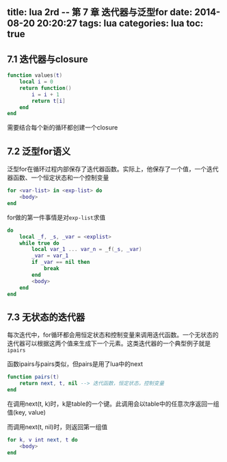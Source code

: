 title: lua 2rd -- 第 7 章 迭代器与泛型for
date: 2014-08-20 20:20:27
tags: lua
categories: lua
toc: true
---

## 7\.1 迭代器与closure

```lua
function values(t)
    local i = 0
    return function()
        i = i + 1
        return t[i]
    end
end
```

需要结合每个新的循环都创建一个closure

## 7\.2 泛型for语义

泛型for在循环过程内部保存了迭代器函数。实际上，他保存了一个值，一个迭代器函数、一个恒定状态和一个控制变量

```lua
for <var-list> in <exp-list> do
    <body>
end
```

for做的第一件事情是对`exp-list`求值

```lua
do
    local _f, _s, _var = <explist>
    while true do
        local var_1 ... var_n = _f(_s, _var)
        _var = var_1
        if _var == nil then
            break
        end
        <body>
    end
end
```

## 7\.3 无状态的迭代器

每次迭代中，for循环都会用恒定状态和控制变量来调用迭代函数。一个无状态的迭代器可以根据这两个值来生成下一个元素。这类迭代器的一个典型例子就是`ipairs`

函数ipairs与pairs类似，但pairs是用了lua中的next

```lua
function pairs(t)
    return next, t, nil --> 迭代函数，恒定状态，控制变量
end
```

在调用next(t, k)时，k是table的一个键。此调用会以table中的任意次序返回一组值(key, value)

而调用next(t, nil)时，则返回第一组值
```lua
for k, v int next, t do
    <body>
end
```

